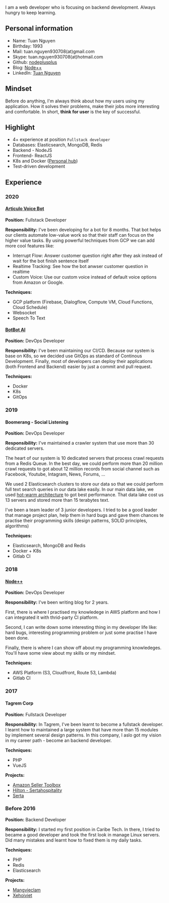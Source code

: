 I am a web developer who is focusing on backend development. Always hungry to keep learning.

## Personal information

- Name: Tuan Nguyen
- Birthday: 1993
- Mail: tuan.nguyen930708(at)gmail.com
- Skype: tuan.nguyen930708(at)hotmail.com
- Github: [nodeplusplus](https://github.com/nodeplusplus)
- Blog: [Node++](http://blog.nodeplusplus.com/)
- LinkedIn: [Tuan Nguyen](https://www.linkedin.com/in/tuannguyen1993/)

## Mindset

Before do anything, I'm always think about how my users using my application. How it solves their problems, make their jobs more interesting and comfortable. In short, **think for user** is the key of successful.

## Highlight

- 4+ experience at position `Fullstack developer`
- Databases: Elasticsearch, MongoDB, Redis
- Backend - NodeJS
- Frontend- ReactJS
- K8s and Docker ([Personal hub](https://hub.docker.com/u/nodeplusplus/))
- Test-driven development

## Experience

### 2020

#### [Articulo Voice Bot](https://articulovoice.2359media.com/)

**Position:** Fullstack Developer

**Responsibility:** I've been developing for a bot for 8 months. That bot helps our clients automate low-value work so that their staff can focus on the higher value tasks. By using powerful techniques from GCP we can add more cool features like:

- Interrupt Flow: Answer customer question right after they ask instead of wait for the bot finish sentence itself
- Realtime Tracking: See how the bot anwser customer question in realtime
- Custom Voice: Use our custom voice instead of default voice options from Amazon or Google.

**Techniques:**

- GCP platform (Firebase, Dialogflow, Compute VM, Cloud Functions, Cloud Schedule)
- Websocket
- Speech To Text

#### [BotBot AI](https://botbot.ai/)

**Position:** DevOps Developer

**Responsibility:** I've been maintaining our CI/CD. Because our system is base on K8s, so we decided use GitOps as standard of Continous Development. Finally, most of developers can deploy their applications (both Frontend and Backend) easier by just a commit and pull request.

**Techniques:**

- Docker
- K8s
- GitOps

### 2019

#### Boomerang - Social Listening

**Position:** DevOps Developer

**Responsibility:** I've maintained a crawler system that use more than 30 dedicated servers.

The heart of our system is 10 dedicated servers that process crawl requests from a Redis Queue. In the best day, we could perform more than 20 million crawl requests to got about 12 million records from social channel such as Facebook, Youtube, Intagram, News, Forums, ...

We used 2 Elasticsearch clusters to store our data so that we could perform full text search queries in our data lake easily. In our main data lake, we used [hot-warm architecture](https://www.elastic.co/blog/hot-warm-architecture) to got best performance. That data lake cost us 13 servers and stored more than 15 terabytes text.

I've been a team leader of 3 junior developers. I tried to be a good leader that manage project plan, help them in hard bugs and gave them chances te practise their programming skills (design patterns, SOLID principles, algorithms)

**Techniques:**

- Elasticsearch, MongoDB and Redis
- Docker + K8s
- Gitlab CI

### 2018

#### [Node++](https://blog.nodeplusplus.com/)

**Position:** DevOps Developer

**Responsibility:** I've been writing blog for 2 years.

First, there is where I practised my knowledege in AWS platform and how I can integrated it with thrid-party CI platform.

Second, I can write down some interesting thing in my developer life like: hard bugs, interesting programming problem or just some practise I have been done.

Finally, there is where I can show off about my programming knowledeges. You'll have some view about my skills or my mindset.

**Techniques:**

- AWS Platform (S3, Cloudfront, Route 53, Lambda)
- Gitlab CI

### 2017

#### Tagrem Corp

**Position:** Fullstack Developer

**Responsibility:** In Tagrem, I've been learnt to become a fullstack developer. I learnt how to maintained a large system that have more than 15 modules by implement several design patterns. In this company, I aslo got my vision in my career path - become an backend developer.

**Techniques:**

- PHP
- VueJS

**Projects:**

- [Amazon Seller Toolbox](https://amzsellertoolbox.com/index.html)
- [Hilton - Sertahospitality](https://hilton.sertahospitality.com/index.html)
- [Serta](https://serta.com/)

### Before 2016

**Position:** Backend Developer

**Responsibility:** I started my first position in Caribe Tech. In there, I tried to became a good developer and took the first look in manage Linux servers. Did many mistakes and learnt how to fixed them is my daily tasks.

**Techniques:**

- PHP
- Redis
- Elasticsearch

**Projects:**

- [Mangvieclam](https://mangvieclam.com/)
- [Xehoiviet](https://xehoiviet.com/)
